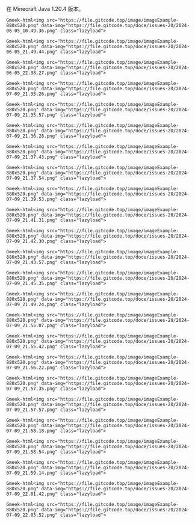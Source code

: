 在 Minecraft Java 1.20.4 版本。

`Gmeek-html<img src="https://file.gitcode.top/image/imageExample-880x520.png" data-img="https://file.gitcode.top/doce/issues-20/2024-06-05_10.49.36.png" class="lazyload">`

`Gmeek-html<img src="https://file.gitcode.top/image/imageExample-880x520.png" data-img="https://file.gitcode.top/doce/issues-20/2024-06-05_21.49.44.png" class="lazyload">`

`Gmeek-html<img src="https://file.gitcode.top/image/imageExample-880x520.png" data-img="https://file.gitcode.top/doce/issues-20/2024-06-05_22.38.27.png" class="lazyload">`

`Gmeek-html<img src="https://file.gitcode.top/image/imageExample-880x520.png" data-img="https://file.gitcode.top/doce/issues-20/2024-07-09_21.35.26.png" class="lazyload">`

`Gmeek-html<img src="https://file.gitcode.top/image/imageExample-880x520.png" data-img="https://file.gitcode.top/doce/issues-20/2024-07-09_21.35.57.png" class="lazyload">`

`Gmeek-html<img src="https://file.gitcode.top/image/imageExample-880x520.png" data-img="https://file.gitcode.top/doce/issues-20/2024-07-09_21.36.28.png" class="lazyload">`

`Gmeek-html<img src="https://file.gitcode.top/image/imageExample-880x520.png" data-img="https://file.gitcode.top/doce/issues-20/2024-07-09_21.37.43.png" class="lazyload">`

`Gmeek-html<img src="https://file.gitcode.top/image/imageExample-880x520.png" data-img="https://file.gitcode.top/doce/issues-20/2024-07-09_21.37.54.png" class="lazyload">`

`Gmeek-html<img src="https://file.gitcode.top/image/imageExample-880x520.png" data-img="https://file.gitcode.top/doce/issues-20/2024-07-09_21.39.53.png" class="lazyload">`

`Gmeek-html<img src="https://file.gitcode.top/image/imageExample-880x520.png" data-img="https://file.gitcode.top/doce/issues-20/2024-07-09_21.41.31.png" class="lazyload">`

`Gmeek-html<img src="https://file.gitcode.top/image/imageExample-880x520.png" data-img="https://file.gitcode.top/doce/issues-20/2024-07-09_21.42.30.png" class="lazyload">`

`Gmeek-html<img src="https://file.gitcode.top/image/imageExample-880x520.png" data-img="https://file.gitcode.top/doce/issues-20/2024-07-09_21.43.57.png" class="lazyload">`

`Gmeek-html<img src="https://file.gitcode.top/image/imageExample-880x520.png" data-img="https://file.gitcode.top/doce/issues-20/2024-07-09_21.45.35.png" class="lazyload">`

`Gmeek-html<img src="https://file.gitcode.top/image/imageExample-880x520.png" data-img="https://file.gitcode.top/doce/issues-20/2024-07-09_21.49.24.png" class="lazyload">`

`Gmeek-html<img src="https://file.gitcode.top/image/imageExample-880x520.png" data-img="https://file.gitcode.top/doce/issues-20/2024-07-09_21.55.07.png" class="lazyload">`

`Gmeek-html<img src="https://file.gitcode.top/image/imageExample-880x520.png" data-img="https://file.gitcode.top/doce/issues-20/2024-07-09_21.55.42.png" class="lazyload">`

`Gmeek-html<img src="https://file.gitcode.top/image/imageExample-880x520.png" data-img="https://file.gitcode.top/doce/issues-20/2024-07-09_21.56.22.png" class="lazyload">`

`Gmeek-html<img src="https://file.gitcode.top/image/imageExample-880x520.png" data-img="https://file.gitcode.top/doce/issues-20/2024-07-09_21.57.35.png" class="lazyload">`

`Gmeek-html<img src="https://file.gitcode.top/image/imageExample-880x520.png" data-img="https://file.gitcode.top/doce/issues-20/2024-07-09_21.57.57.png" class="lazyload">`

`Gmeek-html<img src="https://file.gitcode.top/image/imageExample-880x520.png" data-img="https://file.gitcode.top/doce/issues-20/2024-07-09_21.58.18.png" class="lazyload">`

`Gmeek-html<img src="https://file.gitcode.top/image/imageExample-880x520.png" data-img="https://file.gitcode.top/doce/issues-20/2024-07-09_21.58.54.png" class="lazyload">`

`Gmeek-html<img src="https://file.gitcode.top/image/imageExample-880x520.png" data-img="https://file.gitcode.top/doce/issues-20/2024-07-09_21.59.14.png" class="lazyload">`

`Gmeek-html<img src="https://file.gitcode.top/image/imageExample-880x520.png" data-img="https://file.gitcode.top/doce/issues-20/2024-07-09_22.01.42.png" class="lazyload">`

`Gmeek-html<img src="https://file.gitcode.top/image/imageExample-880x520.png" data-img="https://file.gitcode.top/doce/issues-20/2024-07-09_22.03.52.png" class="lazyload">`

<!-- ##{"script":"<script src="https://file.gitcode.top/doce/issues-20/js/lazysizes.js"></script><script>$.imgLazyLoad()</script>"}## -->